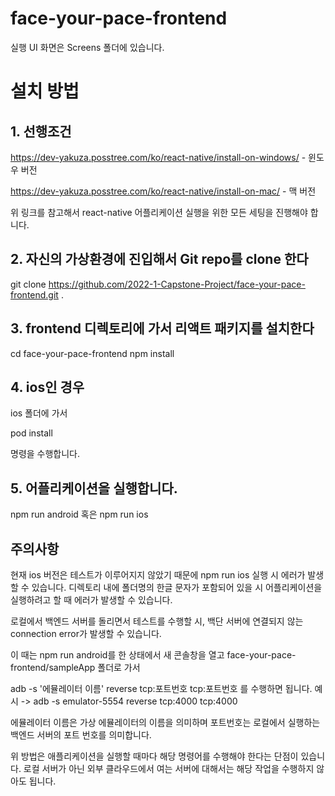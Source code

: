 # face-your-pace-frontend



실행 UI 화면은 Screens 폴더에 있습니다.


# 설치 방법

## 1. 선행조건

https://dev-yakuza.posstree.com/ko/react-native/install-on-windows/ - 윈도우 버전

https://dev-yakuza.posstree.com/ko/react-native/install-on-mac/ - 맥 버전


위 링크를 참고해서 react-native 어플리케이션 실행을 위한 모든 
세팅을 진행해야 합니다.

## 2. 자신의 가상환경에 진입해서 Git repo를 clone 한다

git clone https://github.com/2022-1-Capstone-Project/face-your-pace-frontend.git .

## 3. frontend 디렉토리에 가서 리액트 패키지를 설치한다

cd face-your-pace-frontend
npm install

## 4. ios인 경우

ios 폴더에 가서

pod install

명령을 수행합니다.

## 5. 어플리케이션을 실행합니다.

npm run android 혹은
npm run ios
## 주의사항
 현재 ios 버전은 테스트가 이루어지지 않았기 때문에 npm run ios 실행 시 에러가 발생할 수 있습니다.
 디렉토리 내에 폴더명의 한글 문자가 포함되어 있을 시 어플리케이션을 실행하려고 할 때 에러가 발생할 수 있습니다.
 
 로컬에서 백엔드 서버를 돌리면서 테스트를 수행할 시, 백단 서버에 연결되지 않는 connection error가 발생할 수 있습니다.
 
 이 때는 npm run android를 한 상태에서 새 콘솔창을 열고 face-your-pace-frontend/sampleApp 폴더로 가서 
 
 adb -s '에뮬레이터 이름' reverse tcp:포트번호 tcp:포트번호 
 를 수행하면 됩니다. 예시 -> adb -s emulator-5554 reverse tcp:4000 tcp:4000
 
 에뮬레이터 이름은 가상 에뮬레이터의 이름을 의미하며 포트번호는 로컬에서 실행하는 백엔드 서버의 포트 번호를 의미합니다.
 
 위 방법은 애플리케이션을 실행할 때마다 해당 명령어를 수행해야 한다는 단점이 있습니다.
 로컬 서버가 아닌 외부 클라우드에서 여는 서버에 대해서는 해당 작업을 수행하지 않아도 됩니다.

 
  

